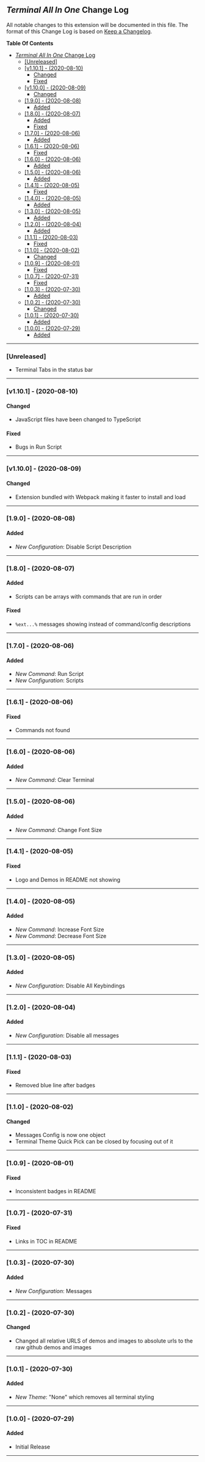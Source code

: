 ## _Terminal All In One_ Change Log

All notable changes to this extension will be documented in this file.
The format of this Change Log is based on [Keep a Changelog](http://keepachangelog.com/).

**Table Of Contents**

- [_Terminal All In One_ Change Log](#terminal-all-in-one-change-log)
  - [[Unreleased]](#unreleased)
  - [[v1.10.1] - (2020-08-10)](#v1101---2020-08-10)
    - [Changed](#changed)
    - [Fixed](#fixed)
  - [[v1.10.0] - (2020-08-09)](#v1100---2020-08-09)
    - [Changed](#changed-1)
  - [[1.9.0] - (2020-08-08)](#190---2020-08-08)
    - [Added](#added)
  - [[1.8.0] - (2020-08-07)](#180---2020-08-07)
    - [Added](#added-1)
    - [Fixed](#fixed-1)
  - [[1.7.0] - (2020-08-06)](#170---2020-08-06)
    - [Added](#added-2)
  - [[1.6.1] - (2020-08-06)](#161---2020-08-06)
    - [Fixed](#fixed-2)
  - [[1.6.0] - (2020-08-06)](#160---2020-08-06)
    - [Added](#added-3)
  - [[1.5.0] - (2020-08-06)](#150---2020-08-06)
    - [Added](#added-4)
  - [[1.4.1] - (2020-08-05)](#141---2020-08-05)
    - [Fixed](#fixed-3)
  - [[1.4.0] - (2020-08-05)](#140---2020-08-05)
    - [Added](#added-5)
  - [[1.3.0] - (2020-08-05)](#130---2020-08-05)
    - [Added](#added-6)
  - [[1.2.0] - (2020-08-04)](#120---2020-08-04)
    - [Added](#added-7)
  - [[1.1.1] - (2020-08-03)](#111---2020-08-03)
    - [Fixed](#fixed-4)
  - [[1.1.0] - (2020-08-02)](#110---2020-08-02)
    - [Changed](#changed-2)
  - [[1.0.9] - (2020-08-01)](#109---2020-08-01)
    - [Fixed](#fixed-5)
  - [[1.0.7] - (2020-07-31)](#107---2020-07-31)
    - [Fixed](#fixed-6)
  - [[1.0.3] - (2020-07-30)](#103---2020-07-30)
    - [Added](#added-8)
  - [[1.0.2] - (2020-07-30)](#102---2020-07-30)
    - [Changed](#changed-3)
  - [[1.0.1] - (2020-07-30)](#101---2020-07-30)
    - [Added](#added-9)
  - [[1.0.0] - (2020-07-29)](#100---2020-07-29)
    - [Added](#added-10)

---

### [Unreleased]

- Terminal Tabs in the status bar

---

### [v1.10.1] - (2020-08-10)

#### Changed

- JavaScript files have been changed to TypeScript

#### Fixed

- Bugs in Run Script

---

### [v1.10.0] - (2020-08-09)

#### Changed

- Extension bundled with Webpack making it faster to install and load

---

### [1.9.0] - (2020-08-08)

#### Added

- _New Configuration_: Disable Script Description

---

### [1.8.0] - (2020-08-07)

#### Added

- Scripts can be arrays with commands that are run in order

#### Fixed

- `%ext...%` messages showing instead of command/config descriptions

---

### [1.7.0] - (2020-08-06)

#### Added

- _New Command_: Run Script
- _New Configuration_: Scripts

---

### [1.6.1] - (2020-08-06)

#### Fixed

- Commands not found

---

### [1.6.0] - (2020-08-06)

#### Added

- _New Command_: Clear Terminal

---

### [1.5.0] - (2020-08-06)

#### Added

- _New Command_: Change Font Size

---

### [1.4.1] - (2020-08-05)

#### Fixed

- Logo and Demos in README not showing

---

### [1.4.0] - (2020-08-05)

#### Added

- _New Command_: Increase Font Size
- _New Command_: Decrease Font Size

---

### [1.3.0] - (2020-08-05)

#### Added

- _New Configuration_: Disable All Keybindings

---

### [1.2.0] - (2020-08-04)

#### Added

- _New Configuration_: Disable all messages

---

### [1.1.1] - (2020-08-03)

#### Fixed

- Removed blue line after badges

---

### [1.1.0] - (2020-08-02)

#### Changed

- Messages Config is now one object
- Terminal Theme Quick Pick can be closed by focusing out of it

---

### [1.0.9] - (2020-08-01)

#### Fixed

- Inconsistent badges in README

---

### [1.0.7] - (2020-07-31)

#### Fixed

- Links in TOC in README

---

### [1.0.3] - (2020-07-30)

#### Added

- _New Configuration_: Messages

---

### [1.0.2] - (2020-07-30)

#### Changed

- Changed all relative URLS of demos and images to absolute urls to the raw github demos and images

---

### [1.0.1] - (2020-07-30)

#### Added

- _New Theme_: "None" which removes all terminal styling

---

### [1.0.0] - (2020-07-29)

#### Added

- Initial Release

---
